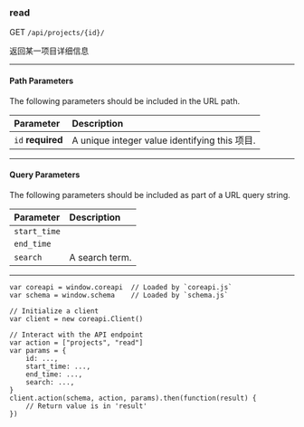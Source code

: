 ### read

GET `/api/projects/{id}/`

返回某一项目详细信息

---

#### Path Parameters

The following parameters should be included in the URL path.

| Parameter         | Description                                   |
| :---------------- | :-------------------------------------------- |
| `id` **required** | A unique integer value identifying this 项目. |

---

#### Query Parameters

The following parameters should be included as part of a URL query string.

| Parameter    | Description    |
| :----------- | :------------- |
| `start_time` |                |
| `end_time`   |                |
| `search`     | A search term. |

---

```
var coreapi = window.coreapi  // Loaded by `coreapi.js`
var schema = window.schema    // Loaded by `schema.js`

// Initialize a client
var client = new coreapi.Client()

// Interact with the API endpoint
var action = ["projects", "read"]
var params = {
    id: ...,
    start_time: ...,
    end_time: ...,
    search: ...,
}
client.action(schema, action, params).then(function(result) {
    // Return value is in 'result'
})
```
